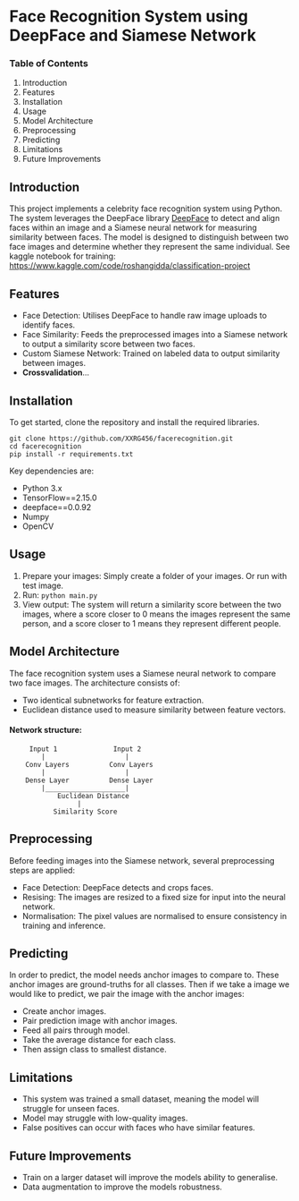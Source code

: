 # Face Recognition System using DeepFace and Siamese Network

### Table of Contents

1. Introduction
2. Features
3. Installation
4. Usage
5. Model Architecture
6. Preprocessing
7. Predicting
8. Limitations
9. Future Improvements

## Introduction

This project implements a celebrity face recognition system using Python. The system leverages the DeepFace library [DeepFace](https://github.com/serengil/deepface) to detect and align faces within an image and a Siamese neural network for measuring similarity between faces. The model is designed to distinguish between two face images and determine whether they represent the same individual. See kaggle notebook for training: https://www.kaggle.com/code/roshangidda/classification-project

## Features

- Face Detection: Utilises DeepFace to handle raw image uploads to identify faces.
- Face Similarity: Feeds the preprocessed images into a Siamese network to output a similarity score between two faces.
- Custom Siamese Network: Trained on labeled data to output similarity between images.
- **Crossvalidation**...

## Installation

To get started, clone the repository and install the required libraries.

```
git clone https://github.com/XXRG456/facerecognition.git
cd facerecognition
pip install -r requirements.txt
```

Key dependencies are:

- Python 3.x
- TensorFlow==2.15.0
- deepface==0.0.92
- Numpy
- OpenCV

## Usage

1. Prepare your images: Simply create a folder of your images. Or run with test image.
2. Run:  ``` python main.py ```
3. View output: The system will return a similarity score between the two images, where a score closer to 0 means the images represent the same person, and a score closer to 1 means they represent different people.

## Model Architecture

The face recognition system uses a Siamese neural network to compare two face images. The architecture consists of:

- Two identical subnetworks for feature extraction.
- Euclidean distance used to measure similarity between feature vectors.

#### Network structure:

         Input 1              Input 2
            |                    |
        Conv Layers          Conv Layers
            |                    |
        Dense Layer          Dense Layer
            |____________________|
                Euclidean Distance
                     |
               Similarity Score

## Preprocessing

Before feeding images into the Siamese network, several preprocessing steps are applied:

- Face Detection: DeepFace detects and crops faces.
- Resising: The images are resized to a fixed size for input into the neural network.
- Normalisation: The pixel values are normalised to ensure consistency in training and inference.

## Predicting 

In order to predict, the model needs anchor images to compare to. These anchor images are ground-truths for all classes. Then if we take a image we would like to predict, we pair the image with the anchor images:

- Create anchor images.
- Pair prediction image with anchor images.
- Feed all pairs through model.
- Take the average distance for each class.
- Then assign class to smallest distance.

## Limitations

- This system was trained a small dataset, meaning the model will struggle for unseen faces.
- Model may struggle with low-quality images.
- False positives can occur with faces who have similar features.

## Future Improvements

- Train on a larger dataset will improve the models ability to generalise.
- Data augmentation to improve the models robustness.




